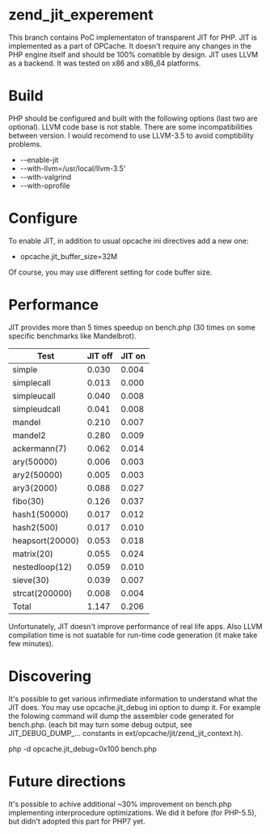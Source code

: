 # zend\_jit\_experement

This branch contains PoC implementaton of transparent JIT for PHP.
JIT is implemented as a part of OPCache. It doesn't require any changes in the PHP engine itself and should be 100% comatible by design.
JIT uses LLVM as a backend. It was tested on x86 and x86_64 platforms.

# Build

PHP should be configured and built with the following options (last two are optional).
LLVM code base is not stable. There are some incompatibilities between version. I would recomend to use LLVM-3.5 to avoid comptibility problems.

  - --enable-jit
  - --with-llvm=/usr/local/llvm-3.5'
  - --with-valgrind
  - --with-oprofile

# Configure

To enable JIT, in addition to usual opcache ini directives add a new one:

  - opcache.jit_buffer_size=32M
  
Of course, you may use different setting for code buffer size.

# Performance

JIT provides more than 5 times speedup on bench.php (30 times on some specific benchmarks like Mandelbrot).


| Test             | JIT off | JIT on |
|------------------|---------|--------|
| simple           |  0.030  | 0.004  |
| simplecall       |  0.013  | 0.000  |
| simpleucall      |  0.040  | 0.008  |
| simpleudcall     |  0.041  | 0.008  |
| mandel           |  0.210  | 0.007  |
| mandel2          |  0.280  | 0.009  |
| ackermann(7)     |  0.062  | 0.014  |
| ary(50000)       |  0.006  | 0.003  |
| ary2(50000)      |  0.005  | 0.003  |
| ary3(2000)       |  0.088  | 0.027  |
| fibo(30)         |  0.126  | 0.037  |
| hash1(50000)     |  0.017  | 0.012  |
| hash2(500)       |  0.017  | 0.010  |
| heapsort(20000)  |  0.053  | 0.018  |
| matrix(20)       |  0.055  | 0.024  |
| nestedloop(12)   |  0.059  | 0.010  |
| sieve(30)        |  0.039  | 0.007  |
| strcat(200000)   |  0.008  | 0.004  |
| Total            |  1.147  | 0.206  |

Unfortunately, JIT doesn't improve performance of real life apps. Also LLVM compilation time is not suatable for run-time code generation (it make take few minutes).

# Discovering

It's possible to get various infirmediate information to understand what the JIT does. You may use opcache.jit_debug ini option to dump it. For example the folowing command will dump the assembler code generated for bench.php. (each bit may turn some debug output, see JIT_DEBUG_DUMP_... constants in ext/opcache/jit/zend_jit_context.h).

php -d opcache.jit_debug=0x100 bench.php

# Future directions

It's possible to achive additional ~30% improvement on bench.php implementing interprocedure optimizations. We did it before (for PHP-5.5), but didn't adopted this part for PHP7 yet.

